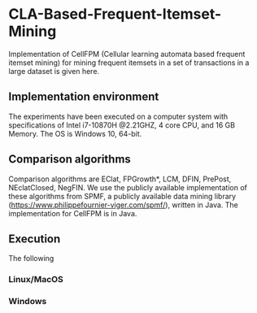 # CLA-Based-Frequent-Itemset-Mining
Implementation of CellFPM (Cellular learning automata based frequent itemset mining) for mining frequent itemsets in a set of transactions in a large dataset is given here.

## Implementation environment
The experiments have been executed on a computer system with specifications of Intel i7-10870H @2.21GHZ, 4 core CPU, and 16 GB Memory. The OS is Windows 10, 64-bit. 

## Comparison algorithms
Comparison algorithms are EClat, FPGrowth*, LCM, DFIN, PrePost, NEclatClosed, NegFIN.
We use the publicly available implementation of these algorithms from SPMF, a publicly available data mining library (https://www.philippefournier-viger.com/spmf/), written in Java.
The implementation for CellFPM is in Java.

## Execution
The following 
### Linux/MacOS

### Windows
